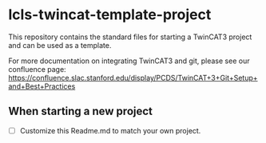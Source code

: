 lcls-twincat-template-project
=============================

This repository contains the standard files for starting a TwinCAT3 project and
can be used as a template. 

For more documentation on integrating TwinCAT3 and git, please see our confluence page:
https://confluence.slac.stanford.edu/display/PCDS/TwinCAT+3+Git+Setup+and+Best+Practices

When starting a new project
---------------------------
 - [ ] Customize this Readme.md to match your own project.

